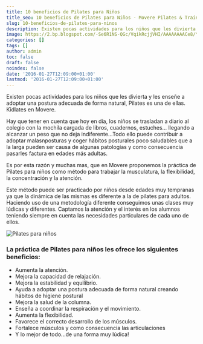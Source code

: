 ```yaml
---
title: 10 beneficios de Pilates para Niños
title_seo: 10 beneficios de Pilates para Niños - Movere Pilates & Training
slug: 10-beneficios-de-pilates-para-ninos
description: Existen pocas actividades para los niños que les divierta y les enseñe a adoptar una postura adecuada de forma natural, Pilates es una de...
image: https://2.bp.blogspot.com/-Se6R1NS-QGc/VqikRcjjVHI/AAAAAAAACe8/YPf62tn5atA/s684/11027778_1666757996887254_3060668641067221721_n.jpg
categories: []
tags: []
author: admin
toc: false
draft: false
noindex: false
date: '2016-01-27T12:09:00+01:00'
lastmod: '2016-01-27T12:09:00+01:00'
---
```


Existen pocas actividades para los niños que les divierta y les enseñe a
adoptar una postura adecuada de forma natural, Pilates es una de ellas.
Kidlates en Movere.

Hay que tener en cuenta que hoy en día, los niños se trasladan a diario al
colegio con la mochila cargada de libros, cuadernos, estuches… llegando a
alcanzar un peso que no deja indiferente...Todo ello puede contribuir a
adoptar malasnposturas y coger hábitos posturales poco saludables que a la
larga pueden ser causa de algunas patologías y como consecuencia pasarles
factura en edades más adultas.

Es por esta razón y muchas mas, que en Movere proponemos la práctica de
Pilates para niños como método para trabajar la musculatura, la
flexibilidad, la concentración y la atención.

Este método puede ser practicado por niños desde edades muy tempranas ya que
la dinámica de las mismas es diferente a la de pilates para adultos.
Haciendo uso de una metodología diferente conseguimos unas clases muy
lúdicas y diferentes. Captamos la atención y el interés en los alumnos
teniendo siempre en cuenta las necesidades particulares de cada uno de
ellos.

![Pilates para niños](https://2.bp.blogspot.com/-FcJS3fyb47o/VqiklYnT-yI/AAAAAAAACfE/XJtUndyo_qA/s684/13696_1602725643290490_5447248783743510765_n.jpg)

### La práctica de Pilates para niños les ofrece los siguientes beneficios:

- Aumenta la atención.
- Mejora la capacidad de relajación.
- Mejora la estabilidad y equilibrio.
- Ayuda a adoptar una postura adecuada de forma natural creando hábitos de
higiene postural
- Mejora la salud de la columna.
- Enseña a coordinar la respiración y el movimiento.
- Aumenta la flexibilidad.
- Favorece el correcto desarrollo de los músculos.
- Fortalece músculos y como consecuencia las articulaciones
- Y lo mejor de todo...de una forma muy lúdica!

